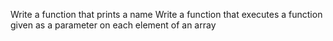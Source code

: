 Write a function that prints a name
Write a function that executes a function given as a parameter on each element of an array
